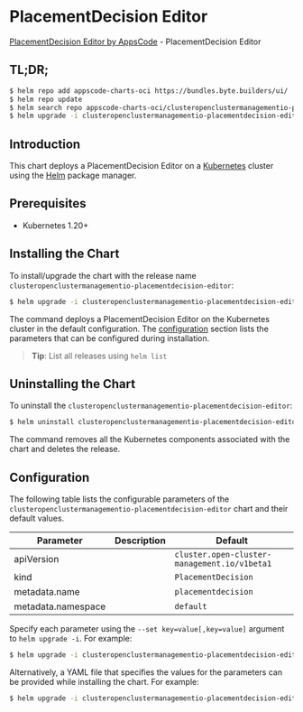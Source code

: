 # PlacementDecision Editor

[PlacementDecision Editor by AppsCode](https://byte.builders) - PlacementDecision Editor

## TL;DR;

```bash
$ helm repo add appscode-charts-oci https://bundles.byte.builders/ui/
$ helm repo update
$ helm search repo appscode-charts-oci/clusteropenclustermanagementio-placementdecision-editor --version=v0.4.20
$ helm upgrade -i clusteropenclustermanagementio-placementdecision-editor appscode-charts-oci/clusteropenclustermanagementio-placementdecision-editor -n default --create-namespace --version=v0.4.20
```

## Introduction

This chart deploys a PlacementDecision Editor on a [Kubernetes](http://kubernetes.io) cluster using the [Helm](https://helm.sh) package manager.

## Prerequisites

- Kubernetes 1.20+

## Installing the Chart

To install/upgrade the chart with the release name `clusteropenclustermanagementio-placementdecision-editor`:

```bash
$ helm upgrade -i clusteropenclustermanagementio-placementdecision-editor appscode-charts-oci/clusteropenclustermanagementio-placementdecision-editor -n default --create-namespace --version=v0.4.20
```

The command deploys a PlacementDecision Editor on the Kubernetes cluster in the default configuration. The [configuration](#configuration) section lists the parameters that can be configured during installation.

> **Tip**: List all releases using `helm list`

## Uninstalling the Chart

To uninstall the `clusteropenclustermanagementio-placementdecision-editor`:

```bash
$ helm uninstall clusteropenclustermanagementio-placementdecision-editor -n default
```

The command removes all the Kubernetes components associated with the chart and deletes the release.

## Configuration

The following table lists the configurable parameters of the `clusteropenclustermanagementio-placementdecision-editor` chart and their default values.

|     Parameter      | Description |                         Default                         |
|--------------------|-------------|---------------------------------------------------------|
| apiVersion         |             | <code>cluster.open-cluster-management.io/v1beta1</code> |
| kind               |             | <code>PlacementDecision</code>                          |
| metadata.name      |             | <code>placementdecision</code>                          |
| metadata.namespace |             | <code>default</code>                                    |


Specify each parameter using the `--set key=value[,key=value]` argument to `helm upgrade -i`. For example:

```bash
$ helm upgrade -i clusteropenclustermanagementio-placementdecision-editor appscode-charts-oci/clusteropenclustermanagementio-placementdecision-editor -n default --create-namespace --version=v0.4.20 --set apiVersion=cluster.open-cluster-management.io/v1beta1
```

Alternatively, a YAML file that specifies the values for the parameters can be provided while
installing the chart. For example:

```bash
$ helm upgrade -i clusteropenclustermanagementio-placementdecision-editor appscode-charts-oci/clusteropenclustermanagementio-placementdecision-editor -n default --create-namespace --version=v0.4.20 --values values.yaml
```
